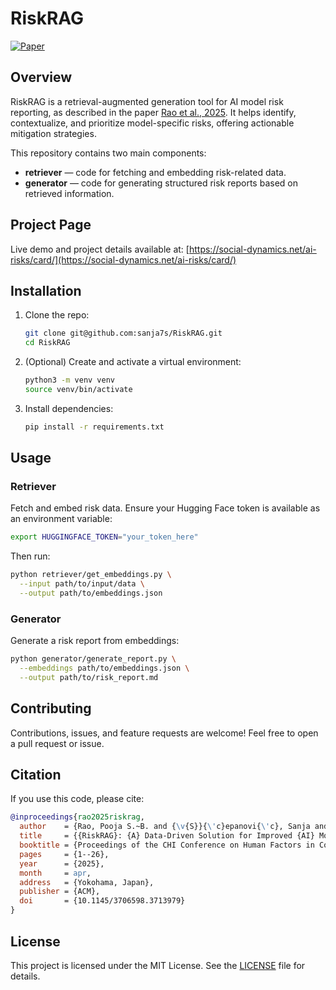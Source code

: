 # RiskRAG

[![Paper](https://img.shields.io/badge/paper-arXiv%3A2504.08952-blue)](https://arxiv.org/abs/2504.08952)

## Overview

RiskRAG is a retrieval-augmented generation tool for AI model risk reporting, as described in the paper [Rao et al., 2025](https://arxiv.org/abs/2504.08952). It helps identify, contextualize, and prioritize model-specific risks, offering actionable mitigation strategies.

This repository contains two main components:

- **retriever** — code for fetching and embedding risk-related data.
- **generator** — code for generating structured risk reports based on retrieved information.

## Project Page

Live demo and project details available at: [https://social-dynamics.net/ai-risks/card/](https://social-dynamics.net/ai-risks/card/)

## Installation

1. Clone the repo:
   ```bash
   git clone git@github.com:sanja7s/RiskRAG.git
   cd RiskRAG
   ```
2. (Optional) Create and activate a virtual environment:
   ```bash
   python3 -m venv venv
   source venv/bin/activate
   ```
3. Install dependencies:
   ```bash
   pip install -r requirements.txt
   ```

## Usage

### Retriever

Fetch and embed risk data. Ensure your Hugging Face token is available as an environment variable:  
```bash
export HUGGINGFACE_TOKEN="your_token_here"
```  
Then run:
```bash
python retriever/get_embeddings.py \
  --input path/to/input/data \
  --output path/to/embeddings.json
```

### Generator

Generate a risk report from embeddings:
```bash
python generator/generate_report.py \
  --embeddings path/to/embeddings.json \
  --output path/to/risk_report.md
```

## Contributing

Contributions, issues, and feature requests are welcome! Feel free to open a pull request or issue.

## Citation

If you use this code, please cite:
```bibtex
@inproceedings{rao2025riskrag,
  author    = {Rao, Pooja S.~B. and {\v{S}}{\'c}epanovi{\'c}, Sanja and Zhou, Ke and Bogucka, Edyta and Quercia, Daniele},
  title     = {{RiskRAG}: {A} Data-Driven Solution for Improved {AI} Model Risk Reporting},
  booktitle = {Proceedings of the CHI Conference on Human Factors in Computing Systems (CHI ’25) (to appear)},
  pages     = {1--26},
  year      = {2025},
  month     = apr,
  address   = {Yokohama, Japan},
  publisher = {ACM},
  doi       = {10.1145/3706598.3713979}
}
```

## License

This project is licensed under the MIT License. See the [LICENSE](LICENSE) file for details.


